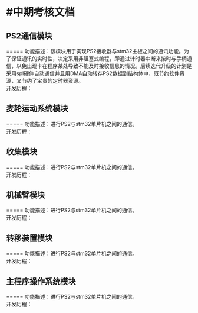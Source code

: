 #中期考核文档
=============
## PS2通信模块
=====
  功能描述：该模块用于实现PS2接收器与stm32主板之间的通讯功能。为了保证通讯的实时性，决定采用非阻塞式编程，即通过计时器中断来按时与手柄通信，以免出现卡在程序某处导致不能及时接收信息的情况。后续迭代升级的计划是采用spI硬件自动通信并且用DMA自动转存PS2数据到结构体中，既节约软件资源，又节约了宝贵的定时器资源。<br>
  开发历程：

## 麦轮运动系统模块
=====
  功能描述：进行PS2与stm32单片机之间的通信。<br>
  开发历程：

## 收集模块
=====
  功能描述：进行PS2与stm32单片机之间的通信。<br>
  开发历程：
  
## 机械臂模块
=====
  功能描述：进行PS2与stm32单片机之间的通信。<br>
  开发历程：
  
## 转移装置模块
=====
  功能描述：进行PS2与stm32单片机之间的通信。<br>
  开发历程：
## 主程序操作系统模块
===== 
  功能描述：进行PS2与stm32单片机之间的通信。<br>
  开发历程：

